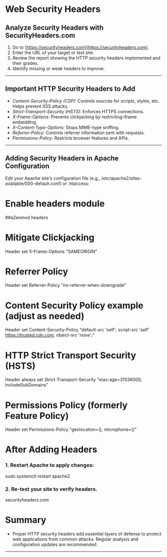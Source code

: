 # Web Security Headers

## Analyze Security Headers with SecurityHeaders.com

1. Go to [https://securityheaders.com](https://securityheaders.com).
2. Enter the URL of your target or test site.
3. Review the report showing the HTTP security headers implemented and their grades.
4. Identify missing or weak headers to improve.

---

## Important HTTP Security Headers to Add

- *Content-Security-Policy (CSP):* Controls sources for scripts, styles, etc. Helps prevent XSS attacks.
- *Strict-Transport-Security (HSTS):* Enforces HTTPS connections.
- *X-Frame-Options:* Prevents clickjacking by restricting iframe embedding.
- *X-Content-Type-Options:* Stops MIME-type sniffing.
- *Referrer-Policy:* Controls referrer information sent with requests.
- *Permissions-Policy:* Restricts browser features and APIs.

---

## Adding Security Headers in Apache Configuration

Edit your Apache site's configuration file (e.g., /etc/apache2/sites-available/000-default.conf) or .htaccess:

# Enable headers module
##a2enmod headers

# Mitigate Clickjacking
Header set X-Frame-Options "SAMEORIGIN"

# Referrer Policy
Header set Referrer-Policy "no-referrer-when-downgrade"

# Content Security Policy example (adjust as needed)
Header set Content-Security-Policy "default-src 'self'; script-src 'self' https://trusted.cdn.com; object-src 'none';"

# HTTP Strict Transport Security (HSTS)
Header always set Strict-Transport-Security "max-age=31536000; includeSubDomains"

# Permissions Policy (formerly Feature Policy)
Header set Permissions-Policy "geolocation=(), microphone=()"

# After Adding Headers
### 1. Restart Apache to apply changes:

sudo systemctl restart apache2

### 2. Re-test your site to verify headers.

securityheaders.com

# Summary
- Proper HTTP security headers add essential layers of defense to protect web applications from common attacks. Regular analysis and configuration updates are recommended.

---



